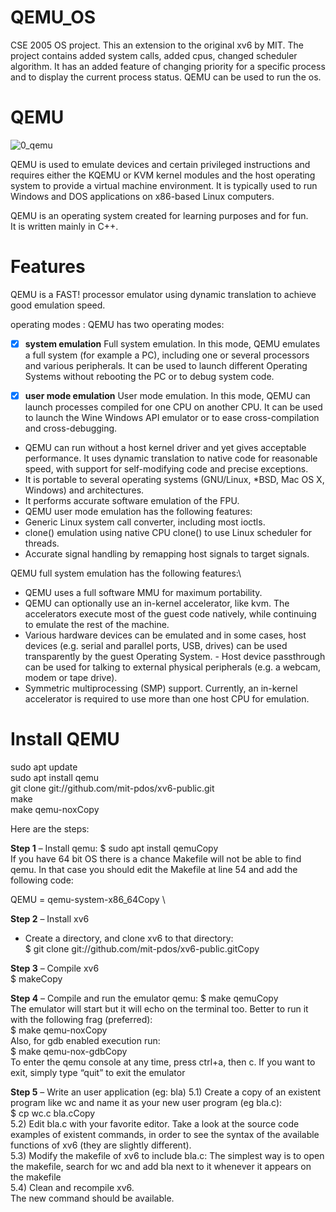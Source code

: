 # QEMU_OS
CSE 2005 OS project. This an extension to the original xv6 by MIT. The project contains added system calls, added cpus, changed scheduler algorithm. It has an added feature of changing priority for a specific process and to display the current process status. QEMU can be used to run the os.

# QEMU
![0_qemu](https://user-images.githubusercontent.com/61384707/85681154-a2e7f580-b6e8-11ea-91ab-f55614748d43.jpg) 

QEMU is used to emulate devices and certain privileged instructions and requires either the KQEMU or KVM kernel modules and the host operating system to provide a virtual machine environment. It is typically used to run Windows and DOS applications on x86-based Linux computers.

QEMU is an operating system created for learning purposes and for fun. \
It is written mainly in C++. 

# Features
QEMU is a FAST! processor emulator using dynamic translation to achieve good emulation speed.

operating modes : QEMU has two operating modes:

- [x] **system emulation**
Full system emulation. In this mode, QEMU emulates a full system (for example a PC), including one or several processors and various peripherals. It can be used to launch different Operating Systems without rebooting the PC or to debug system code.

- [x] **user mode emulation**
User mode emulation. In this mode, QEMU can launch processes compiled for one CPU on another CPU. It can be used to launch the Wine Windows API emulator or to ease cross-compilation and cross-debugging.

- QEMU can run without a host kernel driver and yet gives acceptable performance. It uses dynamic translation to native code for reasonable speed, with support for self-modifying code and precise exceptions.
- It is portable to several operating systems (GNU/Linux, *BSD, Mac OS X, Windows) and architectures.
- It performs accurate software emulation of the FPU.
- QEMU user mode emulation has the following features:
- Generic Linux system call converter, including most ioctls.
- clone() emulation using native CPU clone() to use Linux scheduler for threads.
- Accurate signal handling by remapping host signals to target signals.

QEMU full system emulation has the following features:\

- QEMU uses a full software MMU for maximum portability.
- QEMU can optionally use an in-kernel accelerator, like kvm. The accelerators execute most of the guest code natively, while continuing to emulate the rest of the machine.
- Various hardware devices can be emulated and in some cases, host devices (e.g. serial and parallel ports, USB, drives) can be used transparently by the guest Operating System. - Host device passthrough can be used for talking to external physical peripherals (e.g. a webcam, modem or tape drive).
- Symmetric multiprocessing (SMP) support. Currently, an in-kernel accelerator is required to use more than one host CPU for emulation.

# Install QEMU

sudo apt update \
sudo apt install qemu \
git clone git://github.com/mit-pdos/xv6-public.git \
make \
make qemu-noxCopy 

Here are the steps: 

**Step 1** – Install qemu: 
$ sudo apt install qemuCopy \
If you have 64 bit OS there is a chance Makefile will not be able to find qemu. In that case you should edit the Makefile at line 54 and add the following code: 

QEMU = qemu-system-x86_64Copy \

**Step 2** – Install xv6

- Create a directory, and clone xv6 to that directory: \
$ git clone git://github.com/mit-pdos/xv6-public.gitCopy 

**Step 3** – Compile xv6 \
$ makeCopy 

**Step 4** – Compile and run the emulator qemu: 
$ make qemuCopy \
The emulator will start but it will echo on the terminal too. Better to run it with the following frag (preferred): \
$ make qemu-noxCopy \
Also, for gdb enabled execution run: \
$ make qemu-nox-gdbCopy \
To enter the qemu console at any time, press ctrl+a, then c. If you want to exit, simply type “quit” to exit the emulator

**Step 5** – Write an user application (eg: bla)
5.1) Create a copy of an existent program like wc and name it as your new user program (eg bla.c):\
$ cp wc.c bla.cCopy\
5.2) Edit bla.c with your favorite editor. Take a look at the source code examples of existent commands, in order to see the syntax of the available functions of xv6 (they are slightly different).\
5.3) Modify the makefile of xv6 to include bla.c: The simplest way is to open the makefile, search for wc and add bla next to it whenever it appears on the makefile\
5.4) Clean and recompile xv6.\
The new command should be available.
